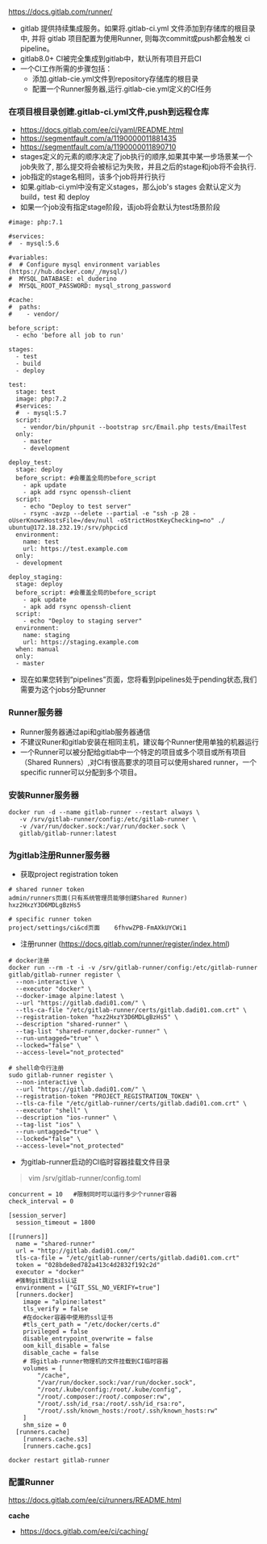 https://docs.gitlab.com/runner/

* gitlab 提供持续集成服务。如果将.gitlab-ci.yml 文件添加到存储库的根目录中, 并将 gitlab 项目配置为使用Runner, 则每次commit或push都会触发 ci pipeline。
* gitlab8.0+ CI被完全集成到gitlab中，默认所有项目开启CI
* 一个CI工作所需的步骤包括：
  - 添加.gitlab-cie.yml文件到repository存储库的根目录
  - 配置一个Runner服务器,运行.gitlab-cie.yml定义的CI任务

### 在项目根目录创建.gitlab-ci.yml文件,push到远程仓库
* https://docs.gitlab.com/ee/ci/yaml/README.html
* https://segmentfault.com/a/1190000011881435
* https://segmentfault.com/a/1190000011890710
* stages定义的元素的顺序决定了job执行的顺序,如果其中某一步场景某一个job失败了, 那么提交将会被标记为失败，并且之后的stage和job将不会执行.
* job指定的stage名相同，该多个job将并行执行
* 如果.gitlab-ci.yml中没有定义stages，那么job's stages 会默认定义为 build，test 和 deploy
* 如果一个job没有指定stage阶段，该job将会默认为test场景阶段
```
#image: php:7.1

#services:
#  - mysql:5.6

#variables:
#  # Configure mysql environment variables (https://hub.docker.com/_/mysql/)
#  MYSQL_DATABASE: el_duderino
#  MYSQL_ROOT_PASSWORD: mysql_strong_password

#cache:
#  paths:
#    - vendor/

before_script:
  - echo 'before all job to run'

stages:
  - test
  - build
  - deploy

test:
  stage: test
  image: php:7.2
  #services:
  #  - mysql:5.7
  script:
    - vendor/bin/phpunit --bootstrap src/Email.php tests/EmailTest
  only:
    - master
    - development

deploy_test:
  stage: deploy
  before_script: #会覆盖全局的before_script
    - apk update
    - apk add rsync openssh-client
  script:
    - echo "Deploy to test server"
    - rsync -avzp --delete --partial -e "ssh -p 28 -oUserKnownHostsFile=/dev/null -oStrictHostKeyChecking=no" ./ ubuntu@172.18.232.19:/srv/phpcicd
  environment:
    name: test
    url: https://test.example.com
  only:
  - development

deploy_staging:
  stage: deploy
  before_script: #会覆盖全局的before_script
    - apk update
    - apk add rsync openssh-client
  script:
    - echo "Deploy to staging server"
  environment:
    name: staging
    url: https://staging.example.com
  when: manual
  only:
  - master
```

* 现在如果您转到“pipelines”页面，您将看到pipelines处于pending状态,我们需要为这个jobs分配runner


### Runner服务器
* Runner服务器通过api和gitlab服务器通信
* 不建议Runer和gitlab安装在相同主机，建议每个Runner使用单独的机器运行
* 一个Runner可以被分配给gitlab中一个特定的项目或多个项目或所有项目（Shared Runners）,对CI有很高要求的项目可以使用shared runner，一个specific runner可以分配到多个项目。

### 安装Runner服务器
```
docker run -d --name gitlab-runner --restart always \
   -v /srv/gitlab-runner/config:/etc/gitlab-runner \
   -v /var/run/docker.sock:/var/run/docker.sock \
   gitlab/gitlab-runner:latest
```

### 为gitlab注册Runner服务器
* 获取project registration token
```
# shared runner token 
admin/runners页面(只有系统管理员能够创建Shared Runner)  hxz2HxzY3D6MDLgBzHs5

# specific runner token
project/settings/ci&cd页面    6fhvwZPB-FmAXkUYCWi1
```  
* 注册runner (https://docs.gitlab.com/runner/register/index.html)
```
# docker注册
docker run --rm -t -i -v /srv/gitlab-runner/config:/etc/gitlab-runner gitlab/gitlab-runner register \
  --non-interactive \
  --executor "docker" \
  --docker-image alpine:latest \
  --url "https://gitlab.dadi01.com/" \
  --tls-ca-file "/etc/gitlab-runner/certs/gitlab.dadi01.com.crt" \
  --registration-token "hxz2HxzY3D6MDLgBzHs5" \
  --description "shared-runner" \
  --tag-list "shared-runner,docker-runner" \
  --run-untagged="true" \
  --locked="false" \
  --access-level="not_protected"
```
```
# shell命令行注册
sudo gitlab-runner register \
  --non-interactive \
  --url "https://gitlab.dadi01.com/" \
  --registration-token "PROJECT_REGISTRATION_TOKEN" \
  --tls-ca-file "/etc/gitlab-runner/certs/gitlab.dadi01.com.crt" \
  --executor "shell" \
  --description "ios-runner" \
  --tag-list "ios" \
  --run-untagged="true" \
  --locked="false" \
  --access-level="not_protected"
```
* 为gitlab-runner启动的CI临时容器挂载文件目录
>vim /srv/gitlab-runner/config.toml
```
concurrent = 10   #限制同时可以运行多少个runner容器
check_interval = 0

[session_server]
  session_timeout = 1800

[[runners]]
  name = "shared-runner"
  url = "http://gitlab.dadi01.com/"
  tls-ca-file = "/etc/gitlab-runner/certs/gitlab.dadi01.com.crt"
  token = "028bde8ed782a413c4d2832f192c2d"
  executor = "docker"
  #强制git跳过ssl认证
  environment = ["GIT_SSL_NO_VERIFY=true"] 
  [runners.docker]
    image = "alpine:latest"
    tls_verify = false
    #在docker容器中使用的ssl证书
    #tls_cert_path = "/etc/docker/certs.d"
    privileged = false
    disable_entrypoint_overwrite = false
    oom_kill_disable = false
    disable_cache = false
    # 将gitlab-runner物理机的文件挂载到CI临时容器
    volumes = [
        "/cache",
        "/var/run/docker.sock:/var/run/docker.sock",
        "/root/.kube/config:/root/.kube/config",
        "/root/.composer:/root/.composer:rw",
        "/root/.ssh/id_rsa:/root/.ssh/id_rsa:ro",
        "/root/.ssh/known_hosts:/root/.ssh/known_hosts:rw"
    ]
    shm_size = 0
  [runners.cache]
    [runners.cache.s3]
    [runners.cache.gcs]
```
```
docker restart gitlab-runner
```

### 配置Runner
https://docs.gitlab.com/ee/ci/runners/README.html

**cache**
* https://docs.gitlab.com/ee/ci/caching/